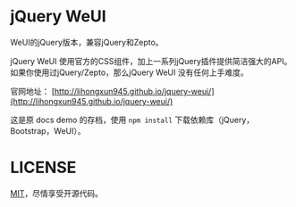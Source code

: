 # jQuery WeUI

WeUI的jQuery版本，兼容jQuery和Zepto。

jQuery WeUI 使用官方的CSS组件，加上一系列jQuery插件提供简洁强大的API。如果你使用过jQuery/Zepto，那么jQuery WeUI 没有任何上手难度。

官网地址： [http://lihongxun945.github.io/jquery-weui/](http://lihongxun945.github.io/jquery-weui/)

这是原 docs demo 的存档，使用 ```npm install``` 下载依赖库（jQuery，Bootstrap，WeUI）。

# LICENSE

[MIT](https://opensource.org/licenses/MIT)，尽情享受开源代码。
